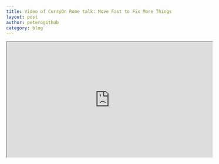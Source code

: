 ```yaml
---
title: Video of CurryOn Rome talk: Move Fast to Fix More Things
layout: post
author: peterogithub
category: blog
---
```


<iframe width="560" height="315" src="https://www.youtube.com/watch?v=xc72SYVU2QY&t=1m50s"></iframe>
